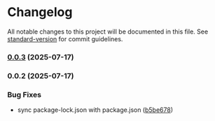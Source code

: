 # Changelog

All notable changes to this project will be documented in this file. See [standard-version](https://github.com/conventional-changelog/standard-version) for commit guidelines.

### [0.0.3](https://github.com/SalvatierraJ/Gestura-Back/compare/v0.0.2...v0.0.3) (2025-07-17)

### 0.0.2 (2025-07-17)


### Bug Fixes

* sync package-lock.json with package.json ([b5be678](https://github.com/SalvatierraJ/Gestura-Back/commit/b5be678ce270ebc67fd431255f231df7b7c4aa86))
